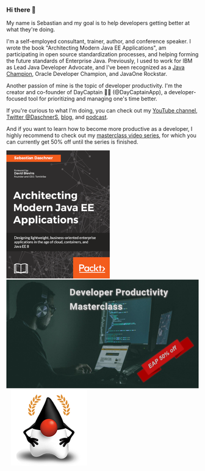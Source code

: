 ### Hi there 👋

My name is Sebastian and my goal is to help developers getting better at what they're doing.

I'm a self-employed consultant, trainer, author, and conference speaker.
I wrote the book "Architecting Modern Java EE Applications", am participating in open source standardization processes, and helping forming the future standards of Enterprise Java.
Previously, I used to work for IBM as Lead Java Developer Advocate, and I've been recognized as a [Java Champion](https://dev.java/community/jcs/), Oracle Developer Champion, and JavaOne Rockstar.

Another passion of mine is the topic of developer productivity.
I'm the creator and co-founder of DayCaptain 🧑‍✈️ (@DayCaptainApp), a developer-focused tool for prioritizing and managing one's time better.

If you're curious to what I'm doing, you can check out my [YouTube channel](https://www.youtube.com/channel/UCG21GE2Go3vkj7mrs675ysA), [Twitter @DaschnerS](https://twitter.com/DaschnerS), [blog](https://blog.sebastian-daschner.com), and [podcast](https://anchor.fm/effective-developer).

And if you want to learn how to become more productive as a developer, I highly recommend to check out my [masterclass video series](https://blog.sebastian-daschner.com/entries/developer-productivity-masterclass-early-access), for which you can currently get 50% off until the series is finished.


[![Architecting Modern Java EE Applications](images/javaee_book_cover.png)](https://blog.sebastian-daschner.com/entries/book-modern-java-ee)&#160;&#160;
[![Developer Productivity Masterclass](images/productivity_course_teaser.png)](https://blog.sebastian-daschner.com/entries/developer-productivity-masterclass-early-access)&#160;&#160;
![Java Champions](images/javachampions.png)
